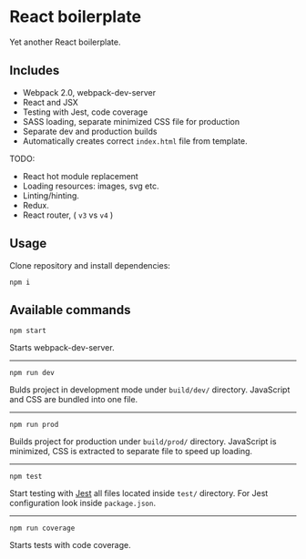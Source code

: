 # React boilerplate
Yet another React boilerplate.

## Includes
 * Webpack 2.0, webpack-dev-server
 * React and JSX
 * Testing with Jest, code coverage
 * SASS loading, separate minimized CSS file for production
 * Separate dev and production builds
 * Automatically creates correct `index.html` file from template.

TODO: 
 * React hot module replacement
 * Loading resources: images, svg etc.
 * Linting/hinting.
 * Redux.
 * React router, ( `v3` vs `v4` )
 
## Usage
Clone repository and install dependencies:
```
npm i
```

## Available commands
```
npm start
```
Starts webpack-dev-server.
___
```
npm run dev
```
Bulds project in development mode under `build/dev/` directory. JavaScript and CSS are bundled into one file.
___
```
npm run prod
```
Builds project for production under `build/prod/` directory. JavaScript is minimized, CSS is extracted to separate file to speed up loading.
___
```
npm test
```
Start testing with [Jest](https://facebook.github.io/jest/docs/configuration.html#rootdir-string) all files located inside `test/` directory.
For Jest configuration look inside `package.json`.
___
```
npm run coverage
```
Starts tests with code coverage.
